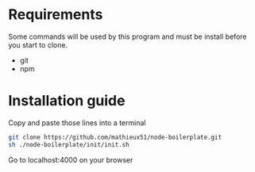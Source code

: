 # Requirements
Some commands will be used by this program and must be install before you start to clone.
- git
- npm

# Installation guide

Copy and paste those lines into a terminal
```bash
git clone https://github.com/mathieux51/node-boilerplate.git
sh ./node-boilerplate/init/init.sh
```
Go to localhost:4000 on your browser
